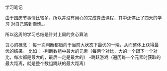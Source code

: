 学习笔记

由于国庆节事情比较多，所以并没有用心的完成算法课程，其中还停止了四天的学习
对自己感到惭愧。。

所以这周的学习总结是针对上周的贪心算法

贪心的概念：
每一次判断都趋向于当前大状态下最优的一端，从而整体上获得最优的结果。
比如：
    -判断数组中最大的元素（每两个对比，大的一个跟下一个对比，每次都是最大的，最后一定是最大的）
    -跳跃游戏（遍历每一个元素时获取的最大距离，就是整个数组跳跃的最大距离）
    
